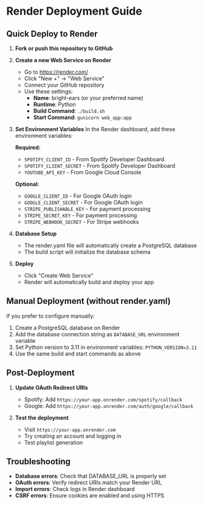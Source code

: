 # Render Deployment Guide

## Quick Deploy to Render

1. **Fork or push this repository to GitHub**

2. **Create a new Web Service on Render**
   - Go to https://render.com/
   - Click "New +" → "Web Service"
   - Connect your GitHub repository
   - Use these settings:
     - **Name**: bright-ears (or your preferred name)
     - **Runtime**: Python
     - **Build Command**: `./build.sh`
     - **Start Command**: `gunicorn web_app:app`

3. **Set Environment Variables**
   In the Render dashboard, add these environment variables:
   
   **Required:**
   - `SPOTIFY_CLIENT_ID` - From Spotify Developer Dashboard
   - `SPOTIFY_CLIENT_SECRET` - From Spotify Developer Dashboard
   - `YOUTUBE_API_KEY` - From Google Cloud Console
   
   **Optional:**
   - `GOOGLE_CLIENT_ID` - For Google OAuth login
   - `GOOGLE_CLIENT_SECRET` - For Google OAuth login
   - `STRIPE_PUBLISHABLE_KEY` - For payment processing
   - `STRIPE_SECRET_KEY` - For payment processing
   - `STRIPE_WEBHOOK_SECRET` - For Stripe webhooks

4. **Database Setup**
   - The render.yaml file will automatically create a PostgreSQL database
   - The build script will initialize the database schema

5. **Deploy**
   - Click "Create Web Service"
   - Render will automatically build and deploy your app

## Manual Deployment (without render.yaml)

If you prefer to configure manually:

1. Create a PostgreSQL database on Render
2. Add the database connection string as `DATABASE_URL` environment variable
3. Set Python version to 3.11 in environment variables: `PYTHON_VERSION=3.11`
4. Use the same build and start commands as above

## Post-Deployment

1. **Update OAuth Redirect URIs**
   - Spotify: Add `https://your-app.onrender.com/spotify/callback`
   - Google: Add `https://your-app.onrender.com/auth/google/callback`

2. **Test the deployment**
   - Visit `https://your-app.onrender.com`
   - Try creating an account and logging in
   - Test playlist generation

## Troubleshooting

- **Database errors**: Check that DATABASE_URL is properly set
- **OAuth errors**: Verify redirect URIs match your Render URL
- **Import errors**: Check logs in Render dashboard
- **CSRF errors**: Ensure cookies are enabled and using HTTPS